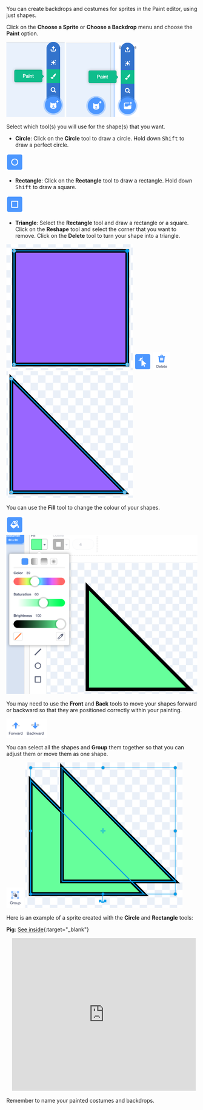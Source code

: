 You can create backdrops and costumes for sprites in the Paint editor, using just shapes.

Click on the **Choose a Sprite** or **Choose a Backdrop** menu and choose the **Paint** option.

![The 'Choose a Sprite' button.](images/choose-a-sprite.png)
![The 'Choose a Backdrop' button.](images/choose-a-backdrop.png)

Select which tool(s) you will use for the shape(s) that you want. 

+ **Circle**: Click on the **Circle** tool to draw a circle. Hold down <kbd>Shift</kbd> to draw a perfect circle.

![The Circle tool in the Paint editor.](images/circle-tool.png)

+ **Rectangle**: Click on the **Rectangle** tool to draw a rectangle. Hold down <kbd>Shift</kbd> to draw a square.

![The Rectangle tool in the Paint editor.](images/rectangle-tool.png)

+ **Triangle**: Select the **Rectangle** tool and draw a rectangle or a square. Click on the **Reshape** tool and select the corner that you want to remove. Click on the **Delete** tool to turn your shape into a triangle.

![A square shape.](images/square.png)
![The Reshape tool in the Paint editor.](images/reshape.png)
![The Delete tool in the Paint editor.](images/delete.png)
![A square shape with the corner selected.](images/corner.png)

You can use the **Fill** tool to change the colour of your shapes.

![The Fill tool in the Paint editor.](images/fill-tool.png)
![The Fill colour chooser and the new shape colour.](images/changed-colour.png)

You may need to use the **Front** and **Back** tools to move your shapes forward or backward so that they are positioned correctly within your painting.

![The Front and Back tools in the Paint editor.](images/front-back-tools.png)

You can select all the shapes and **Group** them together so that you can adjust them or move them as one shape.

![The Group tool in the Paint editor.](images/group.png)
![Multiple shapes selected.](images/selected-shapes.png)

Here is an example of a sprite created with the **Circle** and **Rectangle** tools:

**Pig**: [See inside](https://scratch.mit.edu/projects/495903163/editor){:target="_blank"}
<div class="scratch-preview" style="margin-left: 15px;">
  <iframe allowtransparency="true" width="485" height="402" src="https://scratch.mit.edu/projects/embed/495903163/?autostart=false" frameborder="0"></iframe>
</div>


Remember to name your painted costumes and backdrops.
